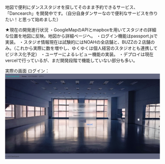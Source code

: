 地図で便利にダンススタジオを探してそのまま予約できるサービス、「Dancearch」を開発中です。（自分自身ダンサーなので便利なサービスを作りたい！と思って始めました）

★現在の開発進行状況
・GoogleMapのAPIとmapboxを用いてスタジオの詳細な位置を地図に反映。地図から詳細ページへ。
・ログイン機能はpassport.jsで実装。
・スタジオ情報現在は試験的にはNOAHの全店舗と、BUZZの２店舗のみ。（これから実際に数を増やし、ゆくゆくは個人経営のスタジオとも連携してビジネス化予定）
・ユーザーによるレビュー機能の実装。
・デプロイは現在vercelで行っているが、まだ開発段階で機能していない部分も多い。

実際の画面
ログイン：![スクリーンショット](public/images/login.png)
